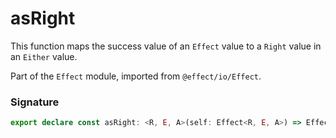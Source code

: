 # asRight

This function maps the success value of an `Effect` value to a `Right` value
in an `Either` value.

Part of the `Effect` module, imported from `@effect/io/Effect`.

### Signature

```typescript
export declare const asRight: <R, E, A>(self: Effect<R, E, A>) => Effect<R, E, Either.Either<never, A>>
```
